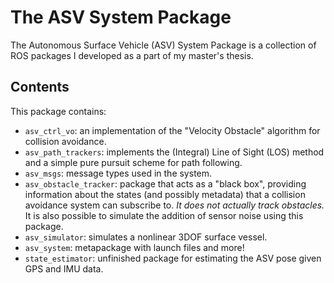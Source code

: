 # The ASV System Package

The Autonomous Surface Vehicle (ASV) System Package is a collection of ROS
packages I developed as a part of my master's thesis.


## Contents
This package contains:
+ `asv_ctrl_vo`: an implementation of the "Velocity Obstacle" algorithm for
collision avoidance.
+ `asv_path_trackers`: implements the (Integral) Line of Sight (LOS) method and
a simple pure pursuit scheme for path following.
+ `asv_msgs`: message types used in the system.
+ `asv_obstacle_tracker`: package that acts as a "black box", providing
information about the states (and possibly metadata) that a collision avoidance
system can subscribe to. _It does not actually track obstacles._ It is also
possible to simulate the addition of sensor noise using this package.
+ `asv_simulator`: simulates a nonlinear 3DOF surface vessel.
+ `asv_system`: metapackage with launch files and more!
+ `state_estimator`: unfinished package for estimating the ASV pose given GPS
and IMU data.
